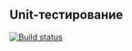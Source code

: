 ## Unit-тестирование
[![Build status](https://ci.appveyor.com/api/projects/status/2g69rsfcsp7t4koc/branch/master?svg=true)](https://ci.appveyor.com/project/Anna-Kolycheva/ajs-test-ci-2/branch/master)